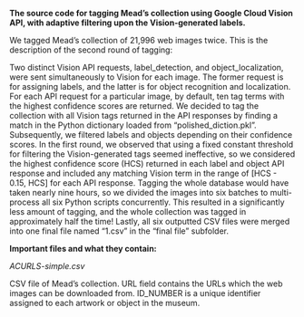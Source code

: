 **The source code for tagging Mead’s collection using Google Cloud Vision API, with adaptive filtering upon the Vision-generated labels.**

We tagged Mead’s collection of 21,996 web images twice. This is the description of the second round of tagging:

Two distinct Vision API requests, label_detection, and object_localization, were sent simultaneously to Vision for each image. The former request is for assigning labels, and the latter is for object recognition and localization. For each API request for a particular image, by default, ten tag terms with the highest confidence scores are returned. We decided to tag the collection with all Vision tags returned in the API responses by finding a match in the Python dictionary loaded from “polished_diction.pkl”. Subsequently, we filtered labels and objects depending on their confidence scores. In the first round, we observed that using a fixed constant threshold for filtering the Vision-generated tags seemed ineffective, so we considered the highest confidence score (HCS) returned in each label and object API response and included any matching Vision term in the range of [HCS - 0.15, HCS] for each API response. Tagging the whole database would have taken nearly nine hours, so we divided the images into six batches to multi-process all six Python scripts concurrently. This resulted in a significantly less amount of tagging, and the whole collection was tagged in approximately half the time! Lastly, all six outputted CSV files were merged into one final file named “1.csv” in the “final file” subfolder.

**Important files and what they contain:**

*ACURLS-simple.csv*

CSV file of Mead’s collection. URL field contains the URLs which the web images can be downloaded from. ID_NUMBER is a unique identifier assigned to each artwork or object in the museum. 

